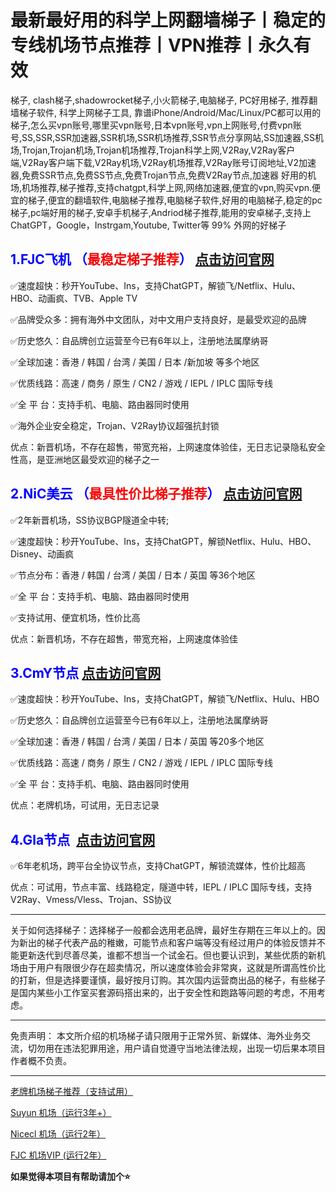 # 最新最好用的科学上网翻墙梯子丨稳定的专线机场节点推荐丨VPN推荐丨永久有效

<!-- wp:paragraph -->
<p>梯子, clash梯子,shadowrocket梯子,小火箭梯子,电脑梯子, PC好用梯子, 推荐翻墙梯子软件, 科学上网梯子工具, 靠谱iPhone/Android/Mac/Linux/PC都可以用的梯子,怎么买vpn账号,哪里买vpn账号,日本vpn账号,vpn上网账号,付费vpn账号,SS,SSR,SSR加速器,SSR机场,SSR机场推荐,SSR节点分享网站,SS加速器,SS机场,Trojan,Trojan机场,Trojan机场推荐,Trojan科学上网,V2Ray,V2Ray客户端,V2Ray客户端下载,V2Ray机场,V2Ray机场推荐,V2Ray账号订阅地址,V2加速器,免费SSR节点,免费SS节点,免费Trojan节点,免费V2Ray节点,加速器 好用的机场,机场推荐,梯子推荐,支持chatgpt,科学上网,网络加速器,便宜的vpn,购买vpn.便宜的梯子,便宜的翻墙软件,电脑梯子推荐,电脑梯子软件,好用的电脑梯子,稳定的pc梯子,pc端好用的梯子,安卓手机梯子,Andriod梯子推荐,能用的安卓梯子,支持上 ChatGPT，Google，Instrgam,Youtube, Twitter等 99% 外网的好梯子</p>
<!-- /wp:paragraph -->

<!-- wp:uagb/separator {"block_id":"09344817"} -->
<div class="wp-block-uagb-separator uagb-block-09344817"><div class="wp-block-uagb-separator__inner" style="--my-background-image:"></div></div>
<!-- /wp:uagb/separator -->


<!-- wp:heading -->
<h2 class="wp-block-heading"><strong><font color="blue">1.FJC飞机 （<mark style="background-color:rgba(0, 0, 0, 0);color:#f50707" class="has-inline-color">最稳定梯子推荐</mark>） </font><a href="https://go.51tz.cc/fjcloud"> 点击访问官网</a></strong></h2>
<!-- /wp:heading -->

<!-- wp:paragraph -->
<p>✅速度超快：秒开YouTube、Ins，支持ChatGPT，解锁飞/Netflix、Hulu、HBO、动画疯、TVB、Apple TV</p>
<!-- /wp:paragraph -->

<!-- wp:paragraph -->
<p>✅品牌受众多：拥有海外中文团队，对中文用户支持良好，是最受欢迎的品牌</p>
<!-- /wp:paragraph -->

<!-- wp:paragraph -->
<p>✅历史悠久：自品牌创立运营至今已有6年以上，注册地法属摩纳哥</p>
<!-- /wp:paragraph -->

<!-- wp:paragraph -->
<p>✅全球加速：香港 / 韩国 / 台湾 / 美国 / 日本 /新加坡 等多个地区</p>
<!-- /wp:paragraph -->

<!-- wp:paragraph -->
<p>✅优质线路：高速 / 商务 / 原生 / CN2 / 游戏 / IEPL / IPLC 国际专线</p>
<!-- /wp:paragraph -->

<!-- wp:paragraph -->
<p>✅全 平 台：支持手机、电脑、路由器同时使用</p>
<!-- /wp:paragraph -->

<!-- wp:paragraph -->
<p>✅海外企业安全稳定，Trojan、V2Ray协议超强抗封锁</p>
<!-- /wp:paragraph -->

<!-- wp:paragraph -->
<p>优点：新晋机场，不存在超售，带宽充裕，上网速度体验佳，无日志记录隐私安全性高，是亚洲地区最受欢迎的梯子之一</p>
<!-- /wp:paragraph -->

<!-- wp:heading -->
<h2 class="wp-block-heading"><strong><font color="blue">2.NiC美云 （<mark style="background-color:rgba(0, 0, 0, 0);color:#f70606" class="has-inline-color">最具性价比梯子推荐</mark>） </font><a href="https://go.51tz.cc/nicecloud"> 点击访问官网</a></strong></h2>
<!-- /wp:heading -->

<!-- wp:paragraph -->
<p>✅2年新晋机场，SS协议BGP隧道全中转;</p>
<!-- /wp:paragraph -->

<!-- wp:paragraph -->
<p>✅速度超快：秒开YouTube、Ins，支持ChatGPT，解锁Netflix、Hulu、HBO、Disney、动画疯</p>
<!-- /wp:paragraph -->

<!-- wp:paragraph -->
<p>✅节点分布：香港 / 韩国 / 台湾 / 美国 / 日本 / 英国 等36个地区</p>
<!-- /wp:paragraph -->

<!-- wp:paragraph -->
<p>✅全 平 台：支持手机、电脑、路由器同时使用</p>
<!-- /wp:paragraph -->

<!-- wp:paragraph -->
<p>✅支持试用、便宜机场，性价比高</p>
<!-- /wp:paragraph -->

<!-- wp:paragraph -->
<p>优点：新晋机场，不存在超售，带宽充裕，上网速度体验佳</p>
<!-- /wp:paragraph -->

<!-- wp:heading -->
<h2 class="wp-block-heading"><strong><font color="blue">3.CmY节点</font>  <a href="https://go.51tz.cc/cmynet">点击访问官网</a></strong></h2>
<!-- /wp:heading -->

<!-- wp:paragraph -->
<p>✅速度超快：秒开YouTube、Ins，支持ChatGPT，解锁飞/Netflix、Hulu、HBO</p>
<!-- /wp:paragraph -->

<!-- wp:paragraph -->
<p>✅历史悠久：自品牌创立运营至今已有6年以上，注册地法属摩纳哥</p>
<!-- /wp:paragraph -->

<!-- wp:paragraph -->
<p>✅全球加速：香港 / 韩国 / 台湾 / 美国 / 日本 / 英国 等20多个地区</p>
<!-- /wp:paragraph -->

<!-- wp:paragraph -->
<p>✅优质线路：高速 / 商务 / 原生 / CN2 / 游戏 / IEPL / IPLC 国际专线</p>
<!-- /wp:paragraph -->

<!-- wp:paragraph -->
<p>✅全 平 台：支持手机、电脑、路由器同时使用</p>
<!-- /wp:paragraph -->

<!-- wp:paragraph -->
<p>优点：老牌机场，可试用，无日志记录</p>
<!-- /wp:paragraph -->

<!-- wp:heading -->
<h2 class="wp-block-heading"><strong><font color="blue">4.Gla节点 &nbsp;</font><a href="https://go.51tz.cc/glados">点击访问官网</a></strong></h2>
<!-- /wp:heading -->

<!-- wp:paragraph -->
<p>✅6年老机场，跨平台全协议节点，支持ChatGPT，解锁流媒体，性价比超高</p>
<!-- /wp:paragraph -->

<!-- wp:paragraph -->
<p>优点：可试用，节点丰富、线路稳定，隧道中转，IEPL / IPLC 国际专线，支持V2Ray、Vmess/Vless、Trojan、SS协议</p>
<!-- /wp:paragraph -->


<!-- wp:uagb/separator {"block_id":"902002b9"} -->
<div class="wp-block-uagb-separator uagb-block-902002b9"><div class="wp-block-uagb-separator__inner" style="--my-background-image:"></div></div>
<!-- /wp:uagb/separator -->

<!-- wp:separator -->
<hr class="wp-block-separator has-alpha-channel-opacity"/>
<!-- /wp:separator -->

<!-- wp:paragraph -->
<p>关于如何选择梯子：选择梯子一般都会选用老品牌，最好生存期在三年以上的。因为新出的梯子代表产品的稚嫩，可能节点和客户端等没有经过用户的体验反馈并不能更新迭代到尽善尽美，谁都不想当一个试金石。但也要认识到，某些优质的新机场由于用户有限很少存在超卖情况，所以速度体验会非常爽，这就是所谓高性价比的打新，但是选择要谨慎，最好按月订购。其次国内运营商出品的梯子，有些梯子是国内某些小工作室买套源码搭出来的，出于安全性和跑路等问题的考虑，不用考虑。</p>
<!-- /wp:paragraph -->

<!-- wp:separator -->
<hr class="wp-block-separator has-alpha-channel-opacity"/>
<!-- /wp:separator -->

<!-- wp:paragraph -->
<p>免责声明： 本文所介绍的机场梯子请只限用于正常外贸、新媒体、海外业务交流，切勿用在违法犯罪用途，用户请自觉遵守当地法律法规，出现一切后果本项目作者概不负责。</p>
<!-- /wp:paragraph -->

<!-- wp:separator -->
<hr class="wp-block-separator has-alpha-channel-opacity"/>
<!-- /wp:separator -->

[老牌机场梯子推荐（支持试用）](https://ihaoke.vip/)



<a href="https://go.51tz.cc/sycloud">Suyun 机场（运行3年+）</a>

<a href="https://go.51tz.cc/nicecloud">Nicecl 机场（运行2年）</a>

<a href="https://go.51tz.cc/fjcloud">FJC 机场VIP (运行2年）</a>

**如果觉得本项目有帮助请加个⭐**


